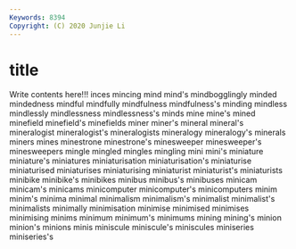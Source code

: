 ```yaml
---
Keywords: 8394
Copyright: (C) 2020 Junjie Li
---
```


# title

Write contents here!!!
inces
mincing 
mind 
mind's 
mindbogglingly 
minded 
mindedness 
mindful 
mindfully 
mindfulness 
mindfulness's
minding 
mindless 
mindlessly 
mindlessness 
mindlessness's 
minds 
mine 
mine's 
mined 
minefield
minefield's 
minefields 
miner 
miner's 
mineral 
mineral's 
mineralogist 
mineralogist's 
mineralogists 
mineralogy
mineralogy's 
minerals 
miners 
mines 
minestrone 
minestrone's 
minesweeper 
minesweeper's 
minesweepers 
mingle
mingled 
mingles 
mingling 
mini 
mini's 
miniature 
miniature's 
miniatures 
miniaturisation 
miniaturisation's
miniaturise 
miniaturised 
miniaturises 
miniaturising 
miniaturist 
miniaturist's 
miniaturists 
minibike 
minibike's 
minibikes
minibus 
minibus's 
minibuses 
minicam 
minicam's 
minicams 
minicomputer 
minicomputer's 
minicomputers 
minim
minim's 
minima 
minimal 
minimalism 
minimalism's 
minimalist 
minimalist's 
minimalists 
minimally 
minimisation
minimise 
minimised 
minimises 
minimising 
minims 
minimum 
minimum's 
minimums 
mining 
mining's
minion 
minion's 
minions 
minis 
miniscule 
miniscule's 
miniscules 
miniseries 
miniseries's 

